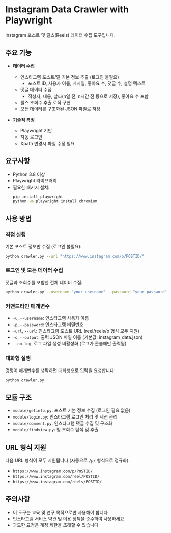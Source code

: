 # Instagram Data Crawler with Playwright

Instagram 포스트 및 릴스(Reels) 데이터 수집 도구입니다.

## 주요 기능

- **데이터 수집**
  - 인스타그램 포스트/릴 기본 정보 추출 (로그인 불필요)
    - 포스트 ID, 사용자 이름, 게시일, 좋아요 수, 댓글 수, 설명 텍스트
  - 댓글 데이터 수집
    - 작성자, 내용, 날짜(n일 전, n시간 전 등으로 저장), 좋아요 수 포함
  - 릴스 조회수 추출 로직 구현
  - 모든 데이터를 구조화된 JSON 파일로 저장

- **기술적 특징**
  - Playwright 기반
  - 자동 로그인
  - Xpath 변경시 파일 수정 필요

## 요구사항
- Python 3.8 이상
- Playwright 라이브러리
- 필요한 패키지 설치:
  ```bash
  pip install playwright
  python -m playwright install chromium
  ```

## 사용 방법

### 직접 실행

기본 포스트 정보만 수집 (로그인 불필요):
```bash
python crawler.py --url "https://www.instagram.com/p/POSTID/"
```

### 로그인 및 모든 데이터 수집

댓글과 조회수를 포함한 전체 데이터 수집:
```bash
python crawler.py --username "your_username" --password "your_password" --url "https://www.instagram.com/p/POSTID/"
```

### 커맨드라인 매개변수

- `-u`, `--username`: 인스타그램 사용자 이름
- `-p`, `--password`: 인스타그램 비밀번호
- `-url`, `--url`: 인스타그램 포스트 URL (reel/reels/p 형식 모두 지원)
- `-o`, `--output`: 출력 JSON 파일 이름 (기본값: instagram_data.json)
- `--no-log`: 로그 파일 생성 비활성화 (로그가 콘솔에만 출력됨)

### 대화형 실행

명령어 매개변수를 생략하면 대화형으로 입력을 요청합니다:
```bash
python crawler.py
```

## 모듈 구조

- `module/getinfo.py`: 포스트 기본 정보 수집 (로그인 필요 없음)
- `module/login.py`: 인스타그램 로그인 처리 및 세션 관리
- `module/comment.py`: 인스타그램 댓글 수집 및 구조화
- `module/findview.py`: 릴 조회수 탐색 및 추출

## URL 형식 지원

다음 URL 형식이 모두 지원됩니다 (자동으로 `/p/` 형식으로 정규화):
- `https://www.instagram.com/p/POSTID/`
- `https://www.instagram.com/reel/POSTID/`
- `https://www.instagram.com/reels/POSTID/`

## 주의사항

- 이 도구는 교육 및 연구 목적으로만 사용해야 합니다
- 인스타그램 서비스 약관 및 이용 정책을 준수하여 사용하세요
- 과도한 요청은 계정 제한을 초래할 수 있습니다